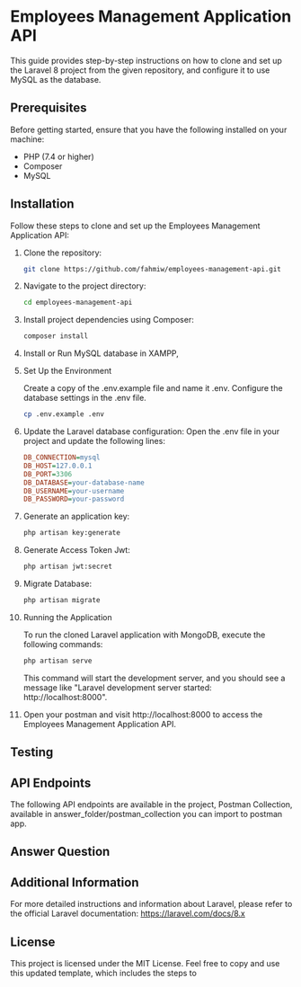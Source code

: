 # Employees Management Application API

This guide provides step-by-step instructions on how to clone and set up the Laravel 8 project from the given repository, and configure it to use MySQL as the database.

## Prerequisites

Before getting started, ensure that you have the following installed on your machine:

- PHP (7.4 or higher)
- Composer
- MySQL

## Installation

Follow these steps to clone and set up the Employees Management Application API:

1. Clone the repository:

    ```bash
    git clone https://github.com/fahmiw/employees-management-api.git
    ```

2. Navigate to the project directory:

    ```bash
    cd employees-management-api
    ```

3. Install project dependencies using Composer:

    ```bash
    composer install
    ```

4. Install or Run MySQL database in XAMPP,

5. Set Up the Environment

    Create a copy of the .env.example file and name it .env. Configure the database settings in the .env file.

    ```bash
    cp .env.example .env
    ```

6. Update the Laravel database configuration:
    Open the .env file in your project and update the following lines:
    ```ini
    DB_CONNECTION=mysql
    DB_HOST=127.0.0.1
    DB_PORT=3306
    DB_DATABASE=your-database-name
    DB_USERNAME=your-username
    DB_PASSWORD=your-password

7. Generate an application key:

    ```bash
    php artisan key:generate
    ```
8. Generate Access Token Jwt:

    ```bash
    php artisan jwt:secret
    ```

9. Migrate Database:

    ```bash
    php artisan migrate
    ```

10. Running the Application

    To run the cloned Laravel application with MongoDB, execute the following commands:
    ```bash
    php artisan serve
    ```

    This command will start the development server, and you should see a message like "Laravel development server started: http://localhost:8000".

11. Open your postman and visit http://localhost:8000 to access the Employees Management Application API.

## Testing

## API Endpoints

The following API endpoints are available in the project,
Postman Collection, available in answer_folder/postman_collection you can import to postman app.

## Answer Question

## Additional Information

For more detailed instructions and information about Laravel, please refer to the official Laravel documentation: https://laravel.com/docs/8.x

## License

This project is licensed under the MIT License.
Feel free to copy and use this updated template, which includes the steps to 
